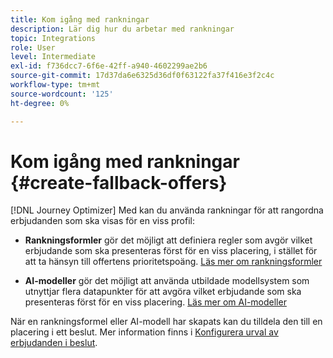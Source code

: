 ```yaml
---
title: Kom igång med rankningar
description: Lär dig hur du arbetar med rankningar
topic: Integrations
role: User
level: Intermediate
exl-id: f736dcc7-6f6e-42ff-a940-4602299ae2b6
source-git-commit: 17d37da6e6325d36df0f63122fa37f416e3f2c4c
workflow-type: tm+mt
source-wordcount: '125'
ht-degree: 0%

---
```


# Kom igång med rankningar {#create-fallback-offers}

[!DNL Journey Optimizer] Med kan du använda rankningar för att rangordna erbjudanden som ska visas för en viss profil:

* **Rankningsformler** gör det möjligt att definiera regler som avgör vilket erbjudande som ska presenteras först för en viss placering, i stället för att ta hänsyn till offertens prioritetspoäng. [Läs mer om rankningsformler](create-ranking-formulas.md)

* **AI-modeller** gör det möjligt att använda utbildade modellsystem som utnyttjar flera datapunkter för att avgöra vilket erbjudande som ska presenteras först för en viss placering. [Läs mer om AI-modeller](ai-models.md)

När en rankningsformel eller AI-modell har skapats kan du tilldela den till en placering i ett beslut. Mer information finns i [Konfigurera urval av erbjudanden i beslut](../offer-activities/configure-offer-selection.md).
